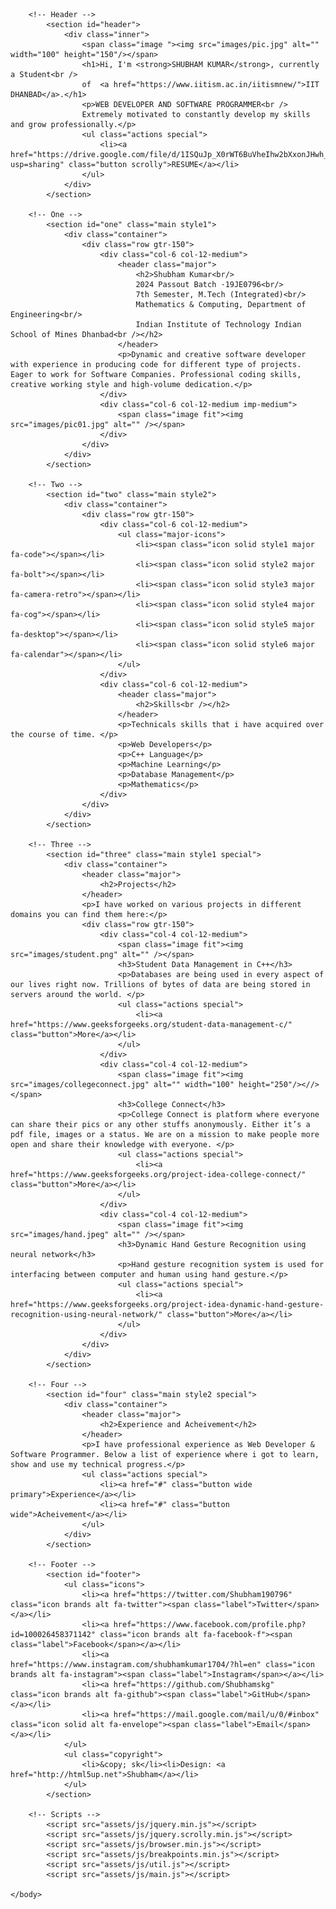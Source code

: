 <html>
	<head>
		<title>PORTFOLIO</title>
		<meta charset="utf-8" />
		<meta name="viewport" content="width=device-width, initial-scale=1, user-scalable=no" />
		<link rel="stylesheet" href="assets/css/main.css" />
		<noscript><link rel="stylesheet" href="assets/css/noscript.css" /></noscript>
	</head>
	<body class="is-preload">

		<!-- Header -->
			<section id="header">
				<div class="inner">
					<span class="image "><img src="images/pic.jpg" alt="" width="100" height="150"/></span>
					<h1>Hi, I'm <strong>SHUBHAM KUMAR</strong>, currently a Student<br />
					of  <a href="https://www.iitism.ac.in/iitismnew/">IIT DHANBAD</a>.</h1>
					<p>WEB DEVELOPER AND SOFTWARE PROGRAMMER<br />
					Extremely motivated to constantly develop my skills and grow professionally.</p>
					<ul class="actions special">
						<li><a href="https://drive.google.com/file/d/1ISQuJp_X0rWT6BuVheIhw2bXxonJHwh_/view?usp=sharing" class="button scrolly">RESUME</a></li>
					</ul>
				</div>
			</section>

		<!-- One -->
			<section id="one" class="main style1">
				<div class="container">
					<div class="row gtr-150">
						<div class="col-6 col-12-medium">
							<header class="major">
								<h2>Shubham Kumar<br/>
								2024 Passout Batch ·19JE0796<br/>
								7th Semester, M.Tech (Integrated)<br/>
								Mathematics & Computing, Department of Engineering<br/>
								Indian Institute of Technology Indian School of Mines Dhanbad<br /></h2>
							</header>
							<p>Dynamic and creative software developer with experience in producing code for different type of projects. Eager to work for Software Companies. Professional coding skills, creative working style and high-volume dedication.</p>
						</div>
						<div class="col-6 col-12-medium imp-medium">
							<span class="image fit"><img src="images/pic01.jpg" alt="" /></span>
						</div>
					</div>
				</div>
			</section>

		<!-- Two -->
			<section id="two" class="main style2">
				<div class="container">
					<div class="row gtr-150">
						<div class="col-6 col-12-medium">
							<ul class="major-icons">
								<li><span class="icon solid style1 major fa-code"></span></li>
								<li><span class="icon solid style2 major fa-bolt"></span></li>
								<li><span class="icon solid style3 major fa-camera-retro"></span></li>
								<li><span class="icon solid style4 major fa-cog"></span></li>
								<li><span class="icon solid style5 major fa-desktop"></span></li>
								<li><span class="icon solid style6 major fa-calendar"></span></li>
							</ul>
						</div>
						<div class="col-6 col-12-medium">
							<header class="major">
								<h2>Skills<br /></h2>
							</header>
							<p>Technicals skills that i have acquired over the course of time. </p>
							<p>Web Developers</p>
							<p>C++ Language</p>
							<p>Machine Learning</p>
							<p>Database Management</p>
							<p>Mathematics</p>
						</div>
					</div>
				</div>
			</section>

		<!-- Three -->
			<section id="three" class="main style1 special">
				<div class="container">
					<header class="major">
						<h2>Projects</h2>
					</header>
					<p>I have worked on various projects in different domains you can find them here:</p>
					<div class="row gtr-150">
						<div class="col-4 col-12-medium">
							<span class="image fit"><img src="images/student.png" alt="" /></span>
							<h3>Student Data Management in C++</h3>
							<p>Databases are being used in every aspect of our lives right now. Trillions of bytes of data are being stored in servers around the world. </p>
							<ul class="actions special">
								<li><a href="https://www.geeksforgeeks.org/student-data-management-c/" class="button">More</a></li>
							</ul>
						</div>
						<div class="col-4 col-12-medium">
							<span class="image fit"><img src="images/collegeconnect.jpg" alt="" width="100" height="250"/><//></span>
							<h3>College Connect</h3>
							<p>College Connect is platform where everyone can share their pics or any other stuffs anonymously. Either it’s a pdf file, images or a status. We are on a mission to make people more open and share their knowledge with everyone. </p>
							<ul class="actions special">
								<li><a href="https://www.geeksforgeeks.org/project-idea-college-connect/" class="button">More</a></li>
							</ul>
						</div>
						<div class="col-4 col-12-medium">
							<span class="image fit"><img src="images/hand.jpeg" alt="" /></span>
							<h3>Dynamic Hand Gesture Recognition using neural network</h3>
							<p>Hand gesture recognition system is used for interfacing between computer and human using hand gesture.</p>
							<ul class="actions special">
								<li><a href="https://www.geeksforgeeks.org/project-idea-dynamic-hand-gesture-recognition-using-neural-network/" class="button">More</a></li>
							</ul>
						</div>
					</div>
				</div>
			</section>

		<!-- Four -->
			<section id="four" class="main style2 special">
				<div class="container">
					<header class="major">
						<h2>Experience and Acheivement</h2>
					</header>
					<p>I have professional experience as Web Developer & Software Programmer. Below a list of experience where i got to learn, show and use my technical progress.</p>
					<ul class="actions special">
						<li><a href="#" class="button wide primary">Experience</a></li>
						<li><a href="#" class="button wide">Acheivement</a></li>
					</ul>
				</div>
			</section>

		<!-- Footer -->
			<section id="footer">
				<ul class="icons">
					<li><a href="https://twitter.com/Shubham190796" class="icon brands alt fa-twitter"><span class="label">Twitter</span></a></li>
					<li><a href="https://www.facebook.com/profile.php?id=100026458371142" class="icon brands alt fa-facebook-f"><span class="label">Facebook</span></a></li>
					<li><a href="https://www.instagram.com/shubhamkumar1704/?hl=en" class="icon brands alt fa-instagram"><span class="label">Instagram</span></a></li>
					<li><a href="https://github.com/Shubhamskg" class="icon brands alt fa-github"><span class="label">GitHub</span></a></li>
					<li><a href="https://mail.google.com/mail/u/0/#inbox" class="icon solid alt fa-envelope"><span class="label">Email</span></a></li>
				</ul>
				<ul class="copyright">
					<li>&copy; sk</li><li>Design: <a href="http://html5up.net">Shubham</a></li>
				</ul>
			</section>

		<!-- Scripts -->
			<script src="assets/js/jquery.min.js"></script>
			<script src="assets/js/jquery.scrolly.min.js"></script>
			<script src="assets/js/browser.min.js"></script>
			<script src="assets/js/breakpoints.min.js"></script>
			<script src="assets/js/util.js"></script>
			<script src="assets/js/main.js"></script>

	</body>
</html>
